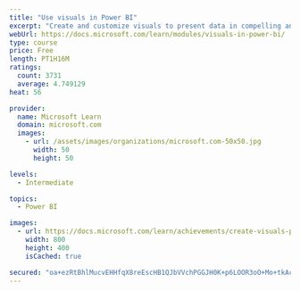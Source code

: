 ```yaml
---
title: "Use visuals in Power BI"
excerpt: "Create and customize visuals to present data in compelling and insightful ways."
webUrl: https://docs.microsoft.com/learn/modules/visuals-in-power-bi/
type: course
price: Free
length: PT1H16M
ratings:
  count: 3731
  average: 4.749129
heat: 56

provider:
  name: Microsoft Learn
  domain: microsoft.com
  images:
    - url: /assets/images/organizations/microsoft.com-50x50.jpg
      width: 50
      height: 50

levels:
  - Intermediate

topics:
  - Power BI

images:
  - url: https://docs.microsoft.com/learn/achievements/create-visuals-power-bi-desktop-social.png
    width: 800
    height: 400
    isCached: true

secured: "oa+ezRtBhlMucvEHHfqX8reEscHB1QJbVVchPGGJH0K+p6LOOR3oO+Mo+tkAcVOaaBqdiB14LnvbkVDJxt53g4JUD8gkpOCrjmsFAm5m1XR/zWUIB96UnUa666zDvmz80PKPZcO7k3pP8X6FOHQp9gV7dJzn62LSEAgWLJU5IK0gWF6/bc+cEaVBVY4EUM1NLkAv2OZUs0s9hxZPgLpXaqVvjw8MbUZM1bYpDotypKIcw7Nv659pKubFDLBQ09xGaMTbTBHiBHwQzCoFXgyHakaJmzkrFxjBAg6i6CAUyeJx0r2txzOXAFGnmWpZ34ZFz3hA5TcVpu/sIZTYQdOGP4wm8ifHJYJyxAxHDy69y/fY+D/54ran0PK0oMZG8JMw9jlgMSa0CSF5t6+yktCsUR/m08FEkVeDTFDBmi2SvJc=;HeNbNRmZj5O6BV2pc4OwLQ=="
---
```


